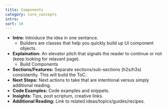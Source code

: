 ```yaml
---
title: Components
category: core_concepts
intro: 
sort: 10
---
```


- **Intro:** Introduce the idea in one sentance.
    - Builders are classes that help you quickly build up UI component objects.
- **Explaination:** An elevator pitch that signals the reader to continue or not (keep looking for relavant page).
    - Build Components
- **Sections/Features:** Separate sections/sub-sections (h2s/h3s) consistently. This will build the ToC.
- **Next Steps:** Next actions to take that are intentional versus simply additional reading.
- **Code Examples:** Code examples and snippets.
- **Insights:** Tips, post scriptum, creative links.
- **Additional Reading:** Link to related ideas/topics/guides/recipes.
